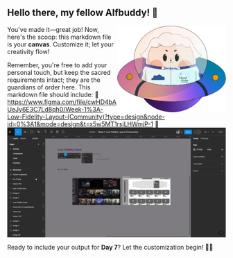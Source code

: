 ## Hello there, my fellow Alfbuddy! 💖

<img align="right" width="250px" src="../../assets/alf/alf-ufo.png">

You've made it—great job! Now, here's the scoop: this markdown file is your **canvas**. Customize it; let your creativity flow!

Remember, you're free to add your personal touch, but keep the sacred requirements intact; they are the guardians of order here. This markdown file should include:
🚀 https://www.figma.com/file/cwHD4bAUeJy6E3C7Ld8qh0/Week-1%3A-Low-Fidelity-Layout-(Community)?type=design&node-id=0%3A1&mode=design&t=x5w5MT1rsjLHWmjP-1
🚀 <img align="center" src="../../assets/submission-files-exercises/Screenshot 2024-01-06 194913.jpg" href="https://www.figma.com/file/cwHD4bAUeJy6E3C7Ld8qh0/Week-1%3A-Low-Fidelity-Layout-(Community)?type=design&node-id=0%3A1&mode=design&t=x5w5MT1rsjLHWmjP-1">


Ready to include your output for **Day 7**? Let the customization begin! 🚀✨

<!-- You may now delete and modify the content of this file -->